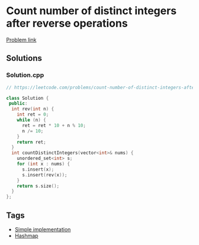 # Count number of distinct integers after reverse operations

[Problem link](https://leetcode.com/problems/count-number-of-distinct-integers-after-reverse-operations/)

## Solutions


### Solution.cpp
```cpp
// https://leetcode.com/problems/count-number-of-distinct-integers-after-reverse-operations/

class Solution {
 public:
  int rev(int n) {
    int ret = 0;
    while (n) {
      ret = ret * 10 + n % 10;
      n /= 10;
    }
    return ret;
  }
  int countDistinctIntegers(vector<int>& nums) {
    unordered_set<int> s;
    for (int x : nums) {
      s.insert(x);
      s.insert(rev(x));
    }
    return s.size();
  }
};
```
## Tags

* [Simple implementation](/Collections/simple-implementation.md#simple-implementation)
* [Hashmap](/Collections/hashmap.md#hashmap)
